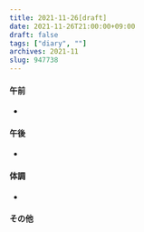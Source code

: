 ```yaml
---
title: 2021-11-26[draft]
date: 2021-11-26T21:00:00+09:00
draft: false
tags: ["diary", ""]
archives: 2021-11
slug: 947738
---
```

#### 午前
- 
#### 午後
- 
#### 体調
- 
#### その他